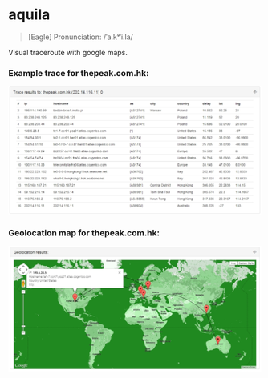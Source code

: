 aquila
======
> [Eagle] Pronunciation: /ˈa.kʷi.la/
  

Visual traceroute with google maps.

### Example trace for thepeak.com.hk:

![ visual traceroute to thepeak.com.hk geolocation ](https://raw.githubusercontent.com/mnmnc/img/master/peakhk.jpg)

### Geolocation map for thepeak.com.hk:

![ geolocation map for thepeak.com.hk after traceroute ](https://raw.githubusercontent.com/mnmnc/img/master/peakmap.jpg)
